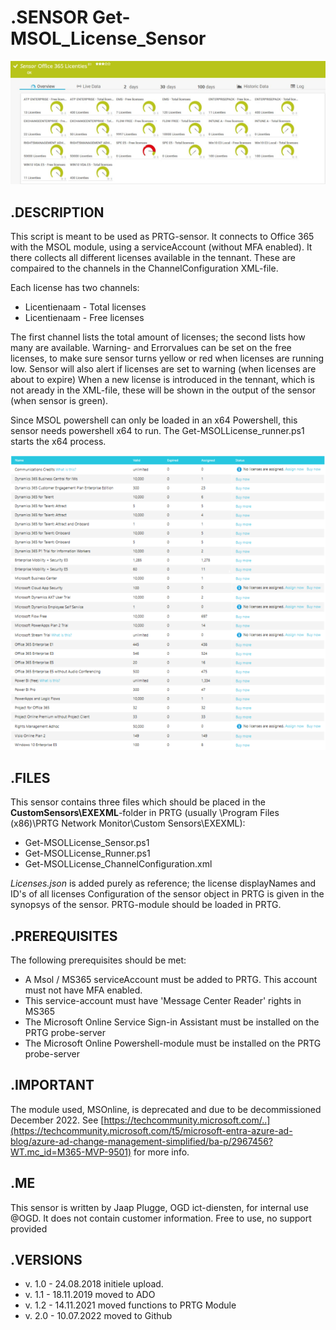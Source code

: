 # **.SENSOR** Get-MSOL_License_Sensor

![Screenshot header](./Screenshot_00.png)

## **.DESCRIPTION**

This script is meant to be used as PRTG-sensor. It connects to Office 365 with the MSOL module,
using a serviceAccount (without MFA enabled). It there collects all different licenses available in the
tennant. These are compaired to the channels in the ChannelConfiguration XML-file.

Each license has two channels: 

* Licentienaam - Total licenses
* Licentienaam - Free licenses

The first channel lists the total amount of licenses; the second lists how many are available.
Warning- and Errorvalues can be set on the free licenses, to make sure sensor turns yellow or
red when licenses are running low.
Sensor will also alert if licenses are set to warning (when licenses are about to expire)
When a new license is introduced in the tennant, which is not aready in the XML-file, these will be
shown in the output of the sensor (when sensor is green).

Since MSOL powershell can only be loaded in an x64 Powershell, this sensor needs powershell x64 to run.
The Get-MSOLLicense_runner.ps1 starts the x64 process.

![Screenshot](./Screenshot_01.png)

## **.FILES**

This sensor contains three files which should be placed in the **CustomSensors\EXEXML**-folder
in PRTG (usually \Program Files (x86)\PRTG Network Monitor\Custom Sensors\EXEXML):

* Get-MSOLLicense_Sensor.ps1
* Get-MSOLLicense_Runner.ps1
* Get-MSOLLicense_ChannelConfiguration.xml

*Licenses.json* is added purely as reference; the license displayNames and ID's of all licenses
Configuration of the sensor object in PRTG is given in the synopsys of the sensor.
PRTG-module should be loaded in PRTG.

## **.PREREQUISITES**

The following prerequisites should be met:

* A Msol / MS365 serviceAccount must be added to PRTG. This account must not have MFA enabled.
* This service-account must have 'Message Center Reader' rights in MS365
* The Microsoft Online Service Sign-in Assistant must be installed on the PRTG probe-server
* The Microsoft Online Powershell-module must be installed on the PRTG probe-server

## **.IMPORTANT**

The module used, MSOnline, is deprecated and due to be decommissioned December 2022. See [https://techcommunity.microsoft.com/..](https://techcommunity.microsoft.com/t5/microsoft-entra-azure-ad-blog/azure-ad-change-management-simplified/ba-p/2967456?WT.mc_id=M365-MVP-9501) for more info.

## **.ME**

This sensor is written by Jaap Plugge, OGD ict-diensten, for internal use @OGD.
It does not contain customer information. Free to use, no support provided

## **.VERSIONS**

* v. 1.0 - 24.08.2018 initiele upload.
* v. 1.1 - 18.11.2019 moved to ADO
* v. 1.2 - 14.11.2021 moved functions to PRTG Module
* v. 2.0 - 10.07.2022 moved to Github
